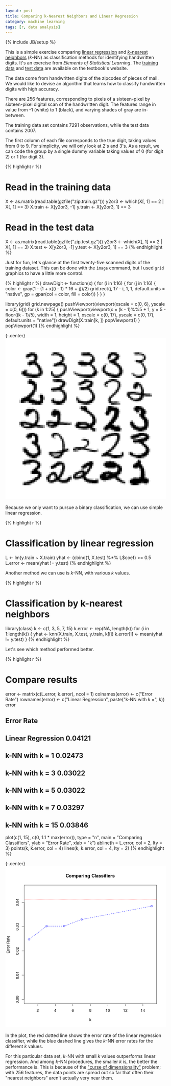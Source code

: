 ```yaml
---
layout: post
title: Comparing k-Nearest Neighbors and Linear Regression
category: machine learning
tags: [r, data analysis]
---
```

{% include JB/setup %}


This is a simple exercise comparing [linear regression](https://en.wikipedia.org/wiki/Linear_regression) and [*k*-nearest neighbors](https://en.wikipedia.org/wiki/K-nearest_neighbor_algorithm) (*k*-NN) as classification methods for identifying handwritten digits. It's an exercise from *Elements of Statistical Learning*. The [training data](http://www-stat.stanford.edu/~tibs/ElemStatLearn/datasets/zip.train.gz) and [test data](http://www-stat.stanford.edu/~tibs/ElemStatLearn/datasets/zip.train.gz) are available on the textbook's website.

The data come from handwritten digits of the zipcodes of pieces of mail. We would like to devise an algorithm that learns how to classify handwritten digits with high accuracy.

There are 256 features, corresponding to pixels of a sixteen-pixel by sixteen-pixel digital scan of the handwritten digit. The features range in value from -1 (white) to 1 (black), and varying shades of gray are in-between.

The training data set contains 7291 observations, while the test data contains 2007.

The first column of each file corresponds to the true digit, taking values from 0 to 9. For simplicity, we will only look at 2's and 3's. As a result, we can code the group by a single dummy variable taking values of 0 (for digit 2) or 1 (for digit 3).

{% highlight r %}
# Read in the training data
X <- as.matrix(read.table(gzfile("zip.train.gz")))
y2or3 <- which(X[, 1] == 2 | X[, 1] == 3)
X.train <- X[y2or3, -1]
y.train <- X[y2or3, 1] == 3

# Read in the test data
X <- as.matrix(read.table(gzfile("zip.test.gz")))
y2or3 <- which(X[, 1] == 2 | X[, 1] == 3)
X.test <- X[y2or3, -1]
y.test <- X[y2or3, 1] == 3
{% endhighlight %}


Just for fun, let's glance at the first twenty-five scanned digits of the training dataset. This can be done with the `image` command, but I used `grid` graphics to have a little more control.

{% highlight r %}
drawDigit <- function(x) {
    for (i in 1:16) {
        for (j in 1:16) {
            color <- gray(1 - (1 + x[(i - 1) * 16 + j])/2)
            grid.rect(j, 17 - i, 1, 1, default.units = "native",
                      gp = gpar(col = color, fill = color))
        }
    }
}

library(grid)
grid.newpage()
pushViewport(viewport(xscale = c(0, 6), yscale = c(0, 6)))
for (k in 1:25) {
    pushViewport(viewport(x = (k - 1)%%5 + 1, y = 5 - floor((k - 1)/5), width = 1, 
                          height = 1, xscale = c(0, 17), yscale = c(0, 17),
                          default.units = "native"))
    drawDigit(X.train[k, ])
    popViewport(1)
}
popViewport(1)
{% endhighlight %}


{:.center}
![plot of chunk unnamed-chunk-2](/static/2013-01-29-comparing-k-nearest-neighbors-and-linear-regression/unnamed-chunk-2.png) 


Because we only want to pursue a binary classification, we can use simple linear regression.

{% highlight r %}
# Classification by linear regression
L <- lm(y.train ~ X.train)
yhat <- (cbind(1, X.test) %*% L$coef) >= 0.5
L.error <- mean(yhat != y.test)
{% endhighlight %}


Another method we can use is *k*-NN, with various $k$ values.

{% highlight r %}
# Classification by k-nearest neighbors
library(class)
k <- c(1, 3, 5, 7, 15)
k.error <- rep(NA, length(k))
for (i in 1:length(k)) {
    yhat <- knn(X.train, X.test, y.train, k[i])
    k.error[i] <- mean(yhat != y.test)
}
{% endhighlight %}


Let's see which method performed better.

{% highlight r %}
# Compare results
error <- matrix(c(L.error, k.error), ncol = 1)
colnames(error) <- c("Error Rate")
rownames(error) <- c("Linear Regression", paste("k-NN with k =", k))
error


##                   Error Rate
## Linear Regression    0.04121
## k-NN with k = 1      0.02473
## k-NN with k = 3      0.03022
## k-NN with k = 5      0.03022
## k-NN with k = 7      0.03297
## k-NN with k = 15     0.03846



plot(c(1, 15), c(0, 1.1 * max(error)), type = "n", main = "Comparing Classifiers", 
     ylab = "Error Rate", xlab = "k")
abline(h = L.error, col = 2, lty = 3)
points(k, k.error, col = 4)
lines(k, k.error, col = 4, lty = 2)
{% endhighlight %}

{:.center}
![plot of chunk unnamed-chunk-5](/static/2013-01-29-comparing-k-nearest-neighbors-and-linear-regression/unnamed-chunk-5.png) 


In the plot, the red dotted line shows the error rate of the linear regression classifier, while the blue dashed line gives the *k*-NN error rates for the different $k$ values.

For this particular data set, *k*-NN with small $k$ values outperforms linear regression. And among *k*-NN procedures, the smaller $k$ is, the better the performance is. This is because of the ["curse of dimensionality"](http://en.wikipedia.org/wiki/Curse_of_dimensionality) problem; with 256 features, the data points are spread out so far that often their "nearest neighbors" aren't actually very near them.


